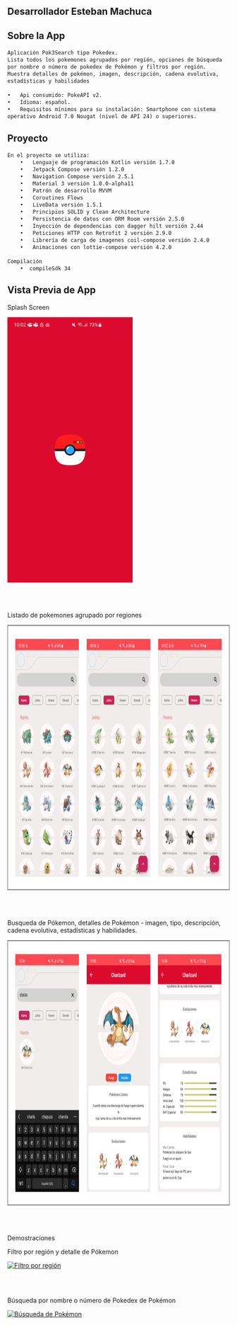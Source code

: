 ## Desarrollador Esteban Machuca

## Sobre la App
    Aplicación Pok3Search tipo Pokedex.
    Lista todos los pokemones agrupados por región, opciones de búsqueda por nombre o número de pokedex de Pokémon y filtros por región.
    Muestra detalles de pokémon, imagen, descripción, cadena evolutiva, estadísticas y habilidades

    •	Api consumido: PokeAPI v2.
    •	Idioma: español.
    •	Requisitos mínimos para su instalación: Smartphone con sistema operativo Android 7.0 Nougat (nivel de API 24) o superiores.

## Proyecto
    En el proyecto se utiliza:
        •	Lenguaje de programación Kotlin versión 1.7.0
        •	Jetpack Compose versión 1.2.0
        •	Navigation Compose versión 2.5.1
        •	Material 3 versión 1.0.0-alpha11
        •	Patrón de desarrollo MVVM
        •	Coroutines Flows
        •	LiveData versión 1.5.1
        •	Principios SOLID y Clean Architecture
        •	Persistencia de datos con ORM Room versión 2.5.0
        •	Inyección de dependencias con dagger hilt versión 2.44
        •	Peticiones HTTP con Retrofit 2 versión 2.9.0
        •	Librería de carga de imagenes coil-compose versión 2.4.0
        •	Animaciones con lottie-compose versión 4.2.0

    Compilación
        •  compileSdk 34

## Vista Previa de App

Splash Screen

<img src="img/SplashScreen.jpeg" alt="splash" style="height:600px;"> 

<br><br>

Listado de pokemones agrupado por regiones

<img src="img/generation-preview.png" alt="generaciones" style="height:600px;">

<br><br>

Busqueda de Pókemon, detalles de Pokémon - imagen, tipo, descripción, cadena evolutiva, estadísticas y habilidades.

<img src="img/detail-preview.png" alt="detalle" style="height:600px;"> 

<br><br>

Demostraciones

Filtro por región y detalle de Pókemon

[![Filtro por región](https://img.youtube.com/vi/Ip83_2qw9m0/0.jpg)](https://youtube.com/shorts/Ip83_2qw9m0?feature=share)

<br><br>

Búsqueda  por nombre o número de Pokedex de Pokémon

[![Búsqueda de Pokémon](https://img.youtube.com/vi/mgIgroBtAos/0.jpg)](https://youtube.com/shorts/mgIgroBtAos?feature=share) 
